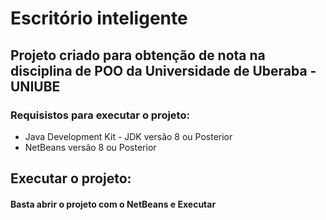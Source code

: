 # Escritório inteligente
## Projeto criado para obtenção de nota na disciplina de POO da Universidade de Uberaba - UNIUBE



### Requisistos para executar o projeto:
- Java Development Kit - JDK versão 8 ou Posterior
- NetBeans versão 8 ou Posterior

## Executar o projeto:
#### Basta abrir o projeto com o NetBeans e Executar
